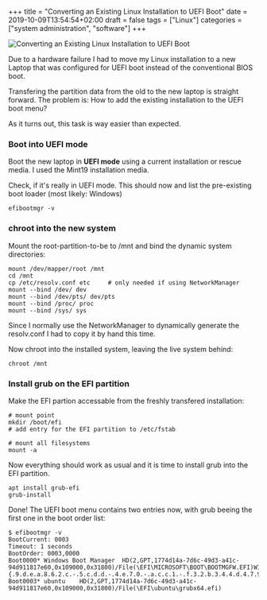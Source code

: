 +++
title = "Converting an Existing Linux Installation to UEFI Boot"
date = 2019-10-09T13:54:54+02:00
draft = false
tags = ["Linux"]
categories = ["system administration", "software"]
+++

![Converting an Existing Linux Installation to UEFI Boot](/images/efiboot.png)

Due to a hardware failure I had to move my Linux installation to a new
Laptop that was configured for UEFI boot instead of the conventional BIOS
boot.

Transfering the partition data from the old to the new laptop is
straight forward. The problem is: How to add the existing installation to
the UEFI boot menu?

As it turns out, this task is way easier than expected.

<!--more-->


### Boot into UEFI mode

Boot the new laptop in **UEFI mode** using a current installation or rescue
media. I used the Mint19 installation media.

Check, if it's really in UEFI mode. This should now and list the
pre-existing boot loader (most likely: Windows)

	efibootmgr -v


### chroot into the new system

Mount the root-partition-to-be to /mnt and bind the dynamic system
directories:

	mount /dev/mapper/root /mnt
	cd /mnt
	cp /etc/resolv.conf etc		# only needed if using NetworkManager
	mount --bind /dev/ dev
	mount --bind /dev/pts/ dev/pts
	mount --bind /proc/ proc
	mount --bind /sys/ sys

Since I normally use the NetworkManager to dynamically generate the
resolv.conf I had to copy it by hand this time.

Now chroot into the installed system, leaving the live system behind:

	chroot /mnt


### Install grub on the EFI partition

Make the EFI partion accessable from the freshly transfered installation:

	# mount point
	mkdir /boot/efi
	# add entry for the EFI partition to /etc/fstab

	# mount all filesystems
	mount -a

Now everything should work as usual and it is time to install grub into the
EFI partition.

	apt install grub-efi
	grub-install

Done! The UEFI boot menu contains two entries now, with grub beeing the
first one in the boot order list:

	$ efibootmgr -v
	BootCurrent: 0003
	Timeout: 1 seconds
	BootOrder: 0003,0000
	Boot0000* Windows Boot Manager	HD(2,GPT,1774d14a-7d6c-49d3-a41c-94d911817e60,0x109000,0x31800)/File(\EFI\MICROSOFT\BOOT\BOOTMGFW.EFI)WINDOWS.........x...B.C.D.O.B.J.E.C.T.=.{.9.d.e.a.8.6.2.c.-.5.c.d.d.-.4.e.7.0.-.a.c.c.1.-.f.3.2.b.3.4.4.d.4.7.9.5.}....................
	Boot0003* ubuntu	HD(2,GPT,1774d14a-7d6c-49d3-a41c-94d911817e60,0x109000,0x31800)/File(\EFI\ubuntu\grubx64.efi)
